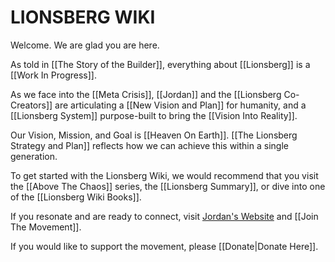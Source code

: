 # LIONSBERG WIKI

Welcome. We are glad you are here. 

As told in [[The Story of the Builder]], everything about [[Lionsberg]] is a [[Work In Progress]]. 

As we face into the [[Meta Crisis]], [[Jordan]] and the [[Lionsberg Co-Creators]] are articulating a [[New Vision and Plan]] for humanity, and a [[Lionsberg System]] purpose-built to bring the [[Vision Into Reality]]. 

Our Vision, Mission, and Goal is [[Heaven On Earth]]. [[The Lionsberg Strategy and Plan]] reflects how we can achieve this within a single generation. 

To get started with the Lionsberg Wiki, we would recommend that you visit the [[Above The Chaos]] series, the [[Lionsberg Summary]], or dive into one of the [[Lionsberg Wiki Books]]. 

If you resonate and are ready to connect, visit [Jordan's Website](https://jordannicholas.org/join_the_movement) and [[Join The Movement]]. 

If you would like to support the movement, please [[Donate|Donate Here]].    